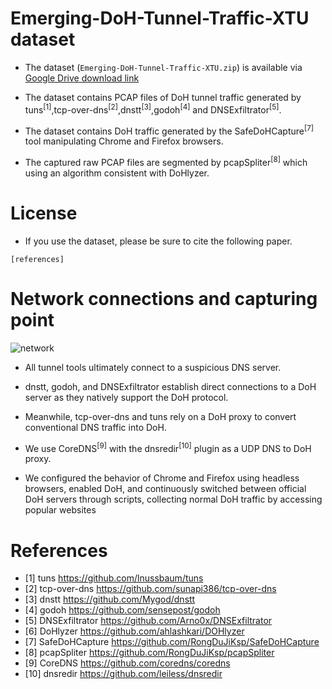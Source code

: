 # Emerging-DoH-Tunnel-Traffic-XTU dataset

- The dataset (`Emerging-DoH-Tunnel-Traffic-XTU.zip`) is available via [Google Drive download link](https://drive.google.com/file/d/1LVEKM757Z7LV9zTgeydeYxnRrilLFFQh/view?usp=drive_link)

- The dataset contains PCAP files of DoH tunnel traffic generated by tuns<sup>[1]</sup>,tcp-over-dns<sup>[2]</sup>,dnstt<sup>[3]</sup>,godoh<sup>[4]</sup> and DNSExfiltrator<sup>[5]</sup>.

- The dataset contains DoH traffic generated by the SafeDoHCapture<sup>[7]</sup> tool manipulating Chrome and Firefox browsers.

- The captured raw PCAP files are segmented by pcapSpliter<sup>[8]</sup> which using an algorithm consistent with DoHlyzer.

# License

- If you use the dataset, please be sure to cite the following paper.

```
[references]
```

# Network connections and capturing point

![network](https://github.com/XTU-TunnelVision/Emerging-DoH-Tunnel-Traffic-XTU/raw/master/NetFlow.png)

- All tunnel tools ultimately connect to a suspicious DNS server.

- dnstt, godoh, and DNSExfiltrator establish direct connections to a DoH server as they natively support the DoH protocol.

- Meanwhile, tcp-over-dns and tuns rely on a DoH proxy to convert conventional DNS traffic into DoH.

- We use CoreDNS<sup>[9]</sup> with the dnsredir<sup>[10]</sup> plugin as a UDP DNS to DoH proxy.

- We configured the behavior of Chrome and Firefox using headless browsers, enabled DoH, and continuously switched between official DoH servers through scripts, collecting normal DoH traffic by accessing popular websites

# References

- [1] tuns https://github.com/lnussbaum/tuns
- [2] tcp-over-dns https://github.com/sunapi386/tcp-over-dns
- [3] dnstt https://github.com/Mygod/dnstt
- [4] godoh https://github.com/sensepost/godoh
- [5] DNSExfiltrator https://github.com/Arno0x/DNSExfiltrator
- [6] DoHlyzer https://github.com/ahlashkari/DOHlyzer
- [7] SafeDoHCapture https://github.com/RongDuJiKsp/SafeDoHCapture
- [8] pcapSpliter https://github.com/RongDuJiKsp/pcapSpliter
- [9] CoreDNS https://github.com/coredns/coredns
- [10] dnsredir https://github.com/leiless/dnsredir
